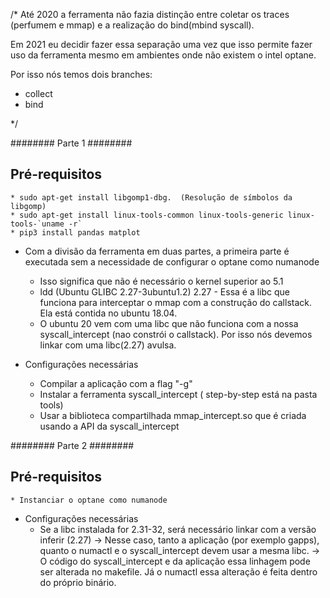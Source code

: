 /*
Até 2020 a ferramenta não fazia distinção entre coletar os traces (perfumem e mmap) e a realização do bind(mbind syscall).

Em 2021 eu decidir fazer essa separação uma vez que isso permite fazer uso da ferramenta mesmo em ambientes onde não existem o intel optane.

Por isso nós temos dois branches:

- collect
- bind

*/


########
Parte 1
########

Pré-requisitos
---------------
	* sudo apt-get install libgomp1-dbg.  (Resolução de símbolos da libgomp)
	* sudo apt-get install linux-tools-common linux-tools-generic linux-tools-`uname -r`
	* pip3 install pandas matplot

- Com a divisão da ferramenta em duas partes, a primeira parte é executada sem a necessidade de configurar o optane como numanode
	* Isso significa que não é necessário o kernel superior ao 5.1 
	* ldd (Ubuntu GLIBC 2.27-3ubuntu1.2) 2.27 - Essa é a libc que funciona para interceptar o mmap com a construção do callstack. Ela está contida no ubuntu 18.04.
	* O ubuntu 20 vem com uma libc que não funciona com a nossa syscall_intercept (nao constrói o callstack). Por isso nós devemos linkar com uma libc(2.27) avulsa.

- Configurações necessárias
	* Compilar a aplicação com a flag "-g"
	* Instalar a ferramenta syscall_intercept ( step-by-step está na pasta tools)
	* Usar a biblioteca compartilhada mmap_intercept.so que é criada usando a API da syscall_intercept
	


########
Parte 2
########


Pré-requisitos
---------------
	* Instanciar o optane como numanode


- Configurações necessárias
	* Se a libc instalada for 2.31-32, será necessário linkar com a versão inferir (2.27)
		-> Nesse caso, tanto a aplicação (por exemplo gapps), quanto o numactl e o syscall_intercept devem usar a mesma libc.
		-> O código do syscall_intercept e da aplicação essa linhagem pode ser alterada no makefile. Já o numactl essa alteração é feita dentro do próprio binário.
 

